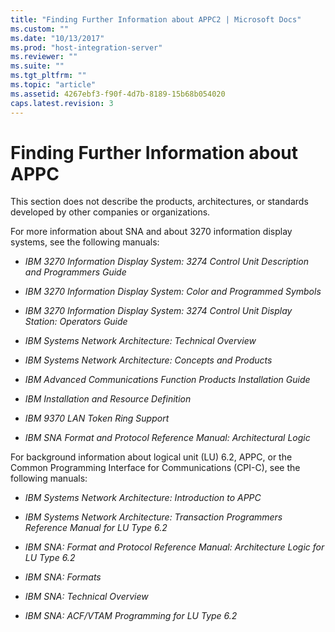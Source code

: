 ```yaml
---
title: "Finding Further Information about APPC2 | Microsoft Docs"
ms.custom: ""
ms.date: "10/13/2017"
ms.prod: "host-integration-server"
ms.reviewer: ""
ms.suite: ""
ms.tgt_pltfrm: ""
ms.topic: "article"
ms.assetid: 4267ebf3-f90f-4d7b-8189-15b68b054020
caps.latest.revision: 3
---
```

# Finding Further Information about APPC
This section does not describe the products, architectures, or standards developed by other companies or organizations.  
  
 For more information about SNA and about 3270 information display systems, see the following manuals:  
  
-   *IBM 3270 Information Display System: 3274 Control Unit Description and Programmers Guide*  
  
-   *IBM 3270 Information Display System: Color and Programmed Symbols*  
  
-   *IBM 3270 Information Display System: 3274 Control Unit Display Station: Operators Guide*  
  
-   *IBM Systems Network Architecture: Technical Overview*  
  
-   *IBM Systems Network Architecture: Concepts and Products*  
  
-   *IBM Advanced Communications Function Products Installation Guide*  
  
-   *IBM Installation and Resource Definition*  
  
-   *IBM 9370 LAN Token Ring Support*  
  
-   *IBM SNA Format and Protocol Reference Manual: Architectural Logic*  
  
 For background information about logical unit (LU) 6.2, APPC, or the Common Programming Interface for Communications (CPI-C), see the following manuals:  
  
-   *IBM Systems Network Architecture: Introduction to APPC*  
  
-   *IBM Systems Network Architecture: Transaction Programmers Reference Manual for LU Type 6.2*  
  
-   *IBM SNA: Format and Protocol Reference Manual: Architecture Logic for LU Type 6.2*  
  
-   *IBM SNA: Formats*  
  
-   *IBM SNA: Technical Overview*  
  
-   *IBM SNA: ACF/VTAM Programming for LU Type 6.2*